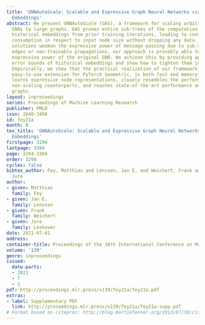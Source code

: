 ```yaml
---
title: 'GNNAutoScale: Scalable and Expressive Graph Neural Networks via Historical
  Embeddings'
abstract: We present GNNAutoScale (GAS), a framework for scaling arbitrary message-passing
  GNNs to large graphs. GAS prunes entire sub-trees of the computation graph by utilizing
  historical embeddings from prior training iterations, leading to constant GPU memory
  consumption in respect to input node size without dropping any data. While existing
  solutions weaken the expressive power of message passing due to sub-sampling of
  edges or non-trainable propagations, our approach is provably able to maintain the
  expressive power of the original GNN. We achieve this by providing approximation
  error bounds of historical embeddings and show how to tighten them in practice.
  Empirically, we show that the practical realization of our framework, PyGAS, an
  easy-to-use extension for PyTorch Geometric, is both fast and memory-efficient,
  learns expressive node representations, closely resembles the performance of their
  non-scaling counterparts, and reaches state-of-the-art performance on large-scale
  graphs.
layout: inproceedings
series: Proceedings of Machine Learning Research
publisher: PMLR
issn: 2640-3498
id: fey21a
month: 0
tex_title: 'GNNAutoScale: Scalable and Expressive Graph Neural Networks via Historical
  Embeddings'
firstpage: 3294
lastpage: 3304
page: 3294-3304
order: 3294
cycles: false
bibtex_author: Fey, Matthias and Lenssen, Jan E. and Weichert, Frank and Leskovec,
  Jure
author:
- given: Matthias
  family: Fey
- given: Jan E.
  family: Lenssen
- given: Frank
  family: Weichert
- given: Jure
  family: Leskovec
date: 2021-07-01
address:
container-title: Proceedings of the 38th International Conference on Machine Learning
volume: '139'
genre: inproceedings
issued:
  date-parts:
  - 2021
  - 7
  - 1
pdf: http://proceedings.mlr.press/v139/fey21a/fey21a.pdf
extras:
- label: Supplementary PDF
  link: http://proceedings.mlr.press/v139/fey21a/fey21a-supp.pdf
# Format based on citeproc: http://blog.martinfenner.org/2013/07/30/citeproc-yaml-for-bibliographies/
---
```

